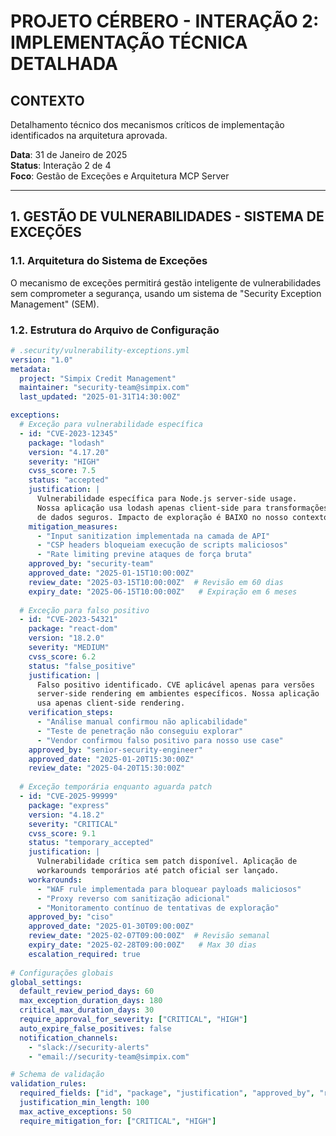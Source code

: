 # PROJETO CÉRBERO - INTERAÇÃO 2: IMPLEMENTAÇÃO TÉCNICA DETALHADA

## CONTEXTO
Detalhamento técnico dos mecanismos críticos de implementação identificados na arquitetura aprovada.

**Data**: 31 de Janeiro de 2025  
**Status**: Interação 2 de 4  
**Foco**: Gestão de Exceções e Arquitetura MCP Server  

---

## 1. GESTÃO DE VULNERABILIDADES - SISTEMA DE EXCEÇÕES

### **1.1. Arquitetura do Sistema de Exceções**

O mecanismo de exceções permitirá gestão inteligente de vulnerabilidades sem comprometer a segurança, usando um sistema de "Security Exception Management" (SEM).

### **1.2. Estrutura do Arquivo de Configuração**

```yaml
# .security/vulnerability-exceptions.yml
version: "1.0"
metadata:
  project: "Simpix Credit Management"
  maintainer: "security-team@simpix.com"
  last_updated: "2025-01-31T14:30:00Z"

exceptions:
  # Exceção para vulnerabilidade específica
  - id: "CVE-2023-12345"
    package: "lodash"
    version: "4.17.20"
    severity: "HIGH"
    cvss_score: 7.5
    status: "accepted"
    justification: |
      Vulnerabilidade específica para Node.js server-side usage.
      Nossa aplicação usa lodash apenas client-side para transformações
      de dados seguros. Impacto de exploração é BAIXO no nosso contexto.
    mitigation_measures:
      - "Input sanitization implementada na camada de API"
      - "CSP headers bloqueiam execução de scripts maliciosos"
      - "Rate limiting previne ataques de força bruta"
    approved_by: "security-team"
    approved_date: "2025-01-15T10:00:00Z"
    review_date: "2025-03-15T10:00:00Z"  # Revisão em 60 dias
    expiry_date: "2025-06-15T10:00:00Z"   # Expiração em 6 meses
    
  # Exceção para falso positivo
  - id: "CVE-2023-54321"
    package: "react-dom"
    version: "18.2.0"
    severity: "MEDIUM"
    cvss_score: 6.2
    status: "false_positive"
    justification: |
      Falso positivo identificado. CVE aplicável apenas para versões
      server-side rendering em ambientes específicos. Nossa aplicação
      usa apenas client-side rendering.
    verification_steps:
      - "Análise manual confirmou não aplicabilidade"
      - "Teste de penetração não conseguiu explorar"
      - "Vendor confirmou falso positivo para nosso use case"
    approved_by: "senior-security-engineer"
    approved_date: "2025-01-20T15:30:00Z"
    review_date: "2025-04-20T15:30:00Z"
    
  # Exceção temporária enquanto aguarda patch
  - id: "CVE-2025-99999"
    package: "express"
    version: "4.18.2"
    severity: "CRITICAL"
    cvss_score: 9.1
    status: "temporary_accepted"
    justification: |
      Vulnerabilidade crítica sem patch disponível. Aplicação de
      workarounds temporários até patch oficial ser lançado.
    workarounds:
      - "WAF rule implementada para bloquear payloads maliciosos"
      - "Proxy reverso com sanitização adicional"
      - "Monitoramento contínuo de tentativas de exploração"
    approved_by: "ciso"
    approved_date: "2025-01-30T09:00:00Z"
    review_date: "2025-02-07T09:00:00Z"  # Revisão semanal
    expiry_date: "2025-02-28T09:00:00Z"   # Max 30 dias
    escalation_required: true
    
# Configurações globais
global_settings:
  default_review_period_days: 60
  max_exception_duration_days: 180
  critical_max_duration_days: 30
  require_approval_for_severity: ["CRITICAL", "HIGH"]
  auto_expire_false_positives: false
  notification_channels:
    - "slack://security-alerts"
    - "email://security-team@simpix.com"

# Schema de validação
validation_rules:
  required_fields: ["id", "package", "justification", "approved_by", "review_date"]
  justification_min_length: 100
  max_active_exceptions: 50
  require_mitigation_for: ["CRITICAL", "HIGH"]
```